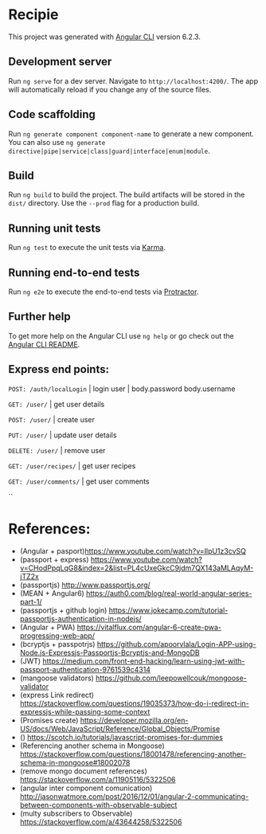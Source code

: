 # Recipie

This project was generated with [Angular CLI](https://github.com/angular/angular-cli) version 6.2.3.

## Development server

Run `ng serve` for a dev server. Navigate to `http://localhost:4200/`. The app will automatically reload if you change any of the source files.

## Code scaffolding

Run `ng generate component component-name` to generate a new component. You can also use `ng generate directive|pipe|service|class|guard|interface|enum|module`.

## Build

Run `ng build` to build the project. The build artifacts will be stored in the `dist/` directory. Use the `--prod` flag for a production build.

## Running unit tests

Run `ng test` to execute the unit tests via [Karma](https://karma-runner.github.io).

## Running end-to-end tests

Run `ng e2e` to execute the end-to-end tests via [Protractor](http://www.protractortest.org/).

## Further help

To get more help on the Angular CLI use `ng help` or go check out the [Angular CLI README](https://github.com/angular/angular-cli/blob/master/README.md).


## Express end points:

`POST: /auth/localLogin` | login user | body.password body.username

`GET: /user/`  | get user details

`POST: /user/` | create user

`PUT: /user/` | update user details

`DELETE: /user/` | remove user

`GET: /user/recipes/` | get user recipes

`GET: /user/comments/` | get user comments

``


# References:
- (Angular + pasport)https://www.youtube.com/watch?v=IlpU1z3cvSQ
- (passport + express) https://www.youtube.com/watch?v=CHodPpqLqG8&index=2&list=PL4cUxeGkcC9jdm7QX143aMLAqyM-jTZ2x
- (passportjs) http://www.passportjs.org/
- (MEAN + Angular6) https://auth0.com/blog/real-world-angular-series-part-1/
- (passportjs + github login) https://www.jokecamp.com/tutorial-passportjs-authentication-in-nodejs/
- (Angular + PWA) https://vitalflux.com/angular-6-create-pwa-progressing-web-app/
- (bcryptjs + passpotrjs) https://github.com/apoorvlala/Login-APP-using-Node.js-Expressjs-Passportjs-Bcryptjs-and-MongoDB
- (JWT) https://medium.com/front-end-hacking/learn-using-jwt-with-passport-authentication-9761539c4314
- (mangoose validators) https://github.com/leepowellcouk/mongoose-validator
- (express Link redirect) https://stackoverflow.com/questions/19035373/how-do-i-redirect-in-expressjs-while-passing-some-context
- (Promises create) https://developer.mozilla.org/en-US/docs/Web/JavaScript/Reference/Global_Objects/Promise
- () https://scotch.io/tutorials/javascript-promises-for-dummies
- (Referencing another schema in Mongoose) https://stackoverflow.com/questions/18001478/referencing-another-schema-in-mongoose#18002078
- (remove mongo document references) https://stackoverflow.com/a/11905116/5322506
- (angular inter component comunication) http://jasonwatmore.com/post/2016/12/01/angular-2-communicating-between-components-with-observable-subject
- (multy subscribers to Observable) https://stackoverflow.com/a/43644258/5322506
